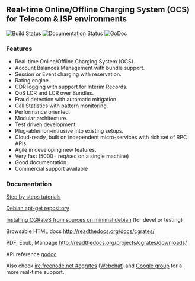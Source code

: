 ## Real-time Online/Offline Charging System (OCS) for Telecom & ISP environments

[![Build Status](https://secure.travis-ci.org/cgrates/cgrates.png)](http://travis-ci.org/cgrates/cgrates)
[![Documentation Status](https://readthedocs.org/projects/cgrates/badge/?version=latest)](https://cgrates.readthedocs.io/en/latest/?badge=latest)
[![GoDoc](https://pkg.go.dev/badge/github.com/cgrates/cgrates)](https://pkg.go.dev/github.com/cgrates/cgrates@master)

### Features

- Real-time Online/Offline Charging System (OCS).
- Account Balances Management with bundle support.
- Session or Event charging with reservation.
- Rating engine.
- CDR logging with support for Interim Records.
- QoS LCR and LCR over Bundles.
- Fraud detection with automatic mitigation.
- Call Statistics with pattern monitoring.
- Performance oriented.
- Modular architecture.
- Test driven development.
- Plug-able/non-intrusive into existing setups.
- Cloud-ready, built on independent micro-services with rich set of RPC APIs.
- Agile in developing new features.
- Very fast (5000+ req/sec on a single machine)
- Good documentation.
- Commercial support available

### Documentation

[Step by steps tutorials](https://cgrates.readthedocs.io/en/latest/tutorial.html)

[Debian apt-get repository](https://cgrates.readthedocs.io/en/latest/installation.html#)

[Installing CGRateS from sources on minimal debian](https://asciinema.org/a/0lwlputceg52xssqgra7wjza0) (for devel or testing)

Browsable HTML docs http://readthedocs.org/docs/cgrates/

PDF, Epub, Manpage http://readthedocs.org/projects/cgrates/downloads/

API reference [godoc](https://pkg.go.dev/github.com/cgrates/cgrates/apier@master)

Also check [irc.freenode.net #cgrates](irc://irc.freenode.net:6667/cgrates) ([Webchat](http://webchat.freenode.net?randomnick=1&channels=%23cgrates)) and [Google group](https://groups.google.com/forum/#!forum/cgrates) for a more real-time support.
